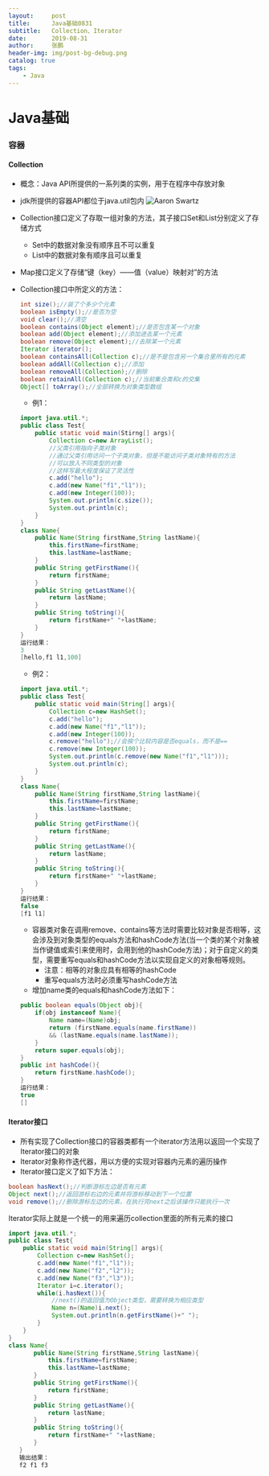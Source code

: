 ```yaml
---
layout:     post 
title:      Java基础0831
subtitle:   Collection、Iterator
date:       2019-08-31
author:     张鹏
header-img: img/post-bg-debug.png
catalog: true   
tags:                         
    - Java
---
```


# Java基础

### 容器

#### Collection

- 概念：Java API所提供的一系列类的实例，用于在程序中存放对象
- jdk所提供的容器API都位于java.util包内
![Aaron Swartz](https://github.com/Jokerboozp/Jokerboozp.github.io/raw/master/img/%E6%89%B9%E6%B3%A8%202019-08-31%20093107.png)
- Collection接口定义了存取一组对象的方法，其子接口Set和List分别定义了存储方式
   - Set中的数据对象没有顺序且不可以重复
   - List中的数据对象有顺序且可以重复
- Map接口定义了存储“键（key）——值（value）映射对”的方法
- Collection接口中所定义的方法：
   ```java
   int size();//装了个多少个元素
   boolean isEmpty();//是否为空
   void clear();//清空
   boolean contains(Object element);//是否包含某一个对象
   boolean add(Object element);//添加进去某一个元素
   boolean remove(Object element);//去除某一个元素
   Iterator iterator();
   boolean containsAll(Collection c);//是不是包含另一个集合里所有的元素
   boolean addAll(Collection c);//添加
   boolean removeAll(Collection);//删除
   boolean retainAll(Collection c);//当前集合类和c的交集
   Object[] toArray();//全部转换为对象类型数组
   ```
   - 例1：
   ```java
   import java.util.*;
   public class Test{
       public static void main(Stirng[] args){
           Collection c=new ArrayList();
           //父类引用指向子类对象
           //通过父类引用访问一个子类对象，但是不能访问子类对象特有的方法
           //可以放入不同类型的对象
           //这样写最大程度保证了灵活性
           c.add("hello");
           c.add(new Name("f1","l1"));
           c.add(new Integer(100));
           System.out.println(c.size());
           System.out.println(c);
       }
   }
   class Name{
       public Name(String firstName,String lastName){
           this.firstName=firstName;
           this.lastName=lastName;
       }
       public String getFirstName(){
           return firstName;
       }
       public String getLastName(){
           return lastName;
       }
       public String toString(){
           return firstName+" "+lastName;
       }
   }
   运行结果：
   3
   [hello,f1 l1,100]
   ```
   - 例2：
   ```java
   import java.util.*;
   public class Test{
       public static void main(String[] args){
           Collection c=new HashSet();
           c.add("hello");
           c.add(new Name("f1","l1"));
           c.add(new Integer(100));
           c.remove("hello");//会挨个比较内容是否equals，而不是==
           c.remove(new Integer(100));
           System.out.println(c.remove(new Name("f1","l1")));
           System.out.println(c);
       }
   }
   class Name{
       public Name(String firstName,String lastName){
           this.firstName=firstName;
           this.lastName=lastName;
       }
       public String getFirstName(){
           return firstName;
       }
       public String getLastName(){
           return lastName;
       }
       public String toString(){
           return firstName+" "+lastName;
       }
   }
   运行结果：
   false
   [f1 l1]
   ```
   
   - 容器类对象在调用remove、contains等方法时需要比较对象是否相等，这会涉及到对象类型的equals方法和hashCode方法(当一个类的某个对象被当作键值或索引来使用时，会用到他的hashCode方法)；对于自定义的类型，需要重写equals和hashCode方法以实现自定义的对象相等规则。
      - 注意：相等的对象应具有相等的hashCode
      - 重写equals方法时必须重写hashCode方法
   - 增加name类的equals和hashCode方法如下：
   ```java
   public boolean equals(Object obj){
       if(obj instanceof Name){
           Name name=(Name)obj;
           return (firstName.equals(name.firstName))
           && (lastName.equals(name.lastName));
       }
       return super.equals(obj);
   }
   public int hashCode(){
       return firstName.hashCode();
   }
   运行结果：
   true
   []
   ```
   
#### Iterator接口

- 所有实现了Collection接口的容器类都有一个iterator方法用以返回一个实现了Iterator接口的对象
- Iterator对象称作迭代器，用以方便的实现对容器内元素的遍历操作
- Iterator接口定义了如下方法：
```java
boolean hasNext();//判断游标左边是否有元素
Object next();//返回游标右边的元素并将游标移动到下一个位置
void remove();//删除游标左边的元素，在执行完next之后该操作只能执行一次
```
Iterator实际上就是一个统一的用来遍历collection里面的所有元素的接口
```java
import java.util.*;
public class Test{
    public static void main(String[] args){
        Collection c=new HashSet();
        c.add(new Name("f1","l1"));
        c.add(new Name("f2","l2"));
        c.add(new Name("f3","l3"));
        Iterator i=c.iterator();
        while(i.hasNext()){
            //next()的返回值为Object类型，需要转换为相应类型
            Name n=(Name)i.next();
            System.out.println(n.getFirstName()+" ");
        }
    }
}
class Name{
       public Name(String firstName,String lastName){
           this.firstName=firstName;
           this.lastName=lastName;
       }
       public String getFirstName(){
           return firstName;
       }
       public String getLastName(){
           return lastName;
       }
       public String toString(){
           return firstName+" "+lastName;
       }
   }
   输出结果：
   f2 f1 f3
```
